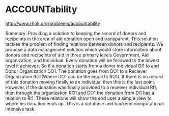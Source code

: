 ACCOUNTability
==============

http://www.rhok.org/problems/accountability

Summary: Providing a solution to keeping the record of donors and recipeints in the area of aid donation open and transparent.
This solution tackles the problem of finding relations between donors and recipients. We propose a data management solution which would store information about donors and recipeints of aid in three primary levels Government, Aid organization, and Individual. Every donation will be followed to the lowest level it achieves. So if a donation starts from a donor individual DI1 to and Donor Organization DO1. The donation goes from DO1 to a Reciever Organization RO1(Where DO1 can be the equal to RO1). If there is no record of this donation moving finally to an individual then this is the last point. However, if the donation was finally provided to a receiver Individual RI1, then through the organization RO1 and DO1 the donation from DI1 has a relation to RI1.
These relations will show the end user a simple view to where his donation ends up. This is a database and backend computational intensive task.
